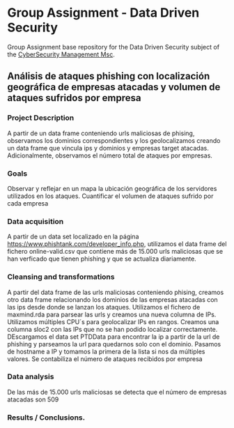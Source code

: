 # Group Assignment - Data Driven Security

Group Assignment base repository for the Data Driven Security subject of the [CyberSecurity Management Msc](https://www.talent.upc.edu/ing/professionals/presentacio/codi/221101/cybersecurity-management/).

## Análisis de ataques phishing con localización geográfica de empresas atacadas y volumen de ataques sufridos por empresa

### Project Description

A partir de un data frame conteniendo urls maliciosas de phising, observamos los dominios correspondientes y los geolocalizamos creando un data frame que vincula ips y dominios y empresas target atacadas.
Adicionalmente, observamos el número total de ataques por empresas.


### Goals

Observar y reflejar en un mapa la ubicación geográfica de los servidores utilizados en los ataques.
Cuantificar el volumen de ataques sufrido por cada empresa

### Data acquisition

A partir de un data set localizado en la página https://www.phishtank.com/developer_info.php, utilizamos el data frame del fichero online-valid.csv que contiene más de 15.000 urls maliciosas que se han verficado que tienen phishing y que se actualiza diariamente.

### Cleansing and transformations

A partir del data frame de las urls maliciosas conteniendo phising, creamos otro data frame relacionando los dominios  de las empresas atacadas con las ips desde donde se lanzan los ataques. Utilizamos el fichero de maxmind.rda para parsear las urls y creamos una nueva columna de IPs.
Utilizamos múltiples CPU´s para geolocalizar IPs en rangos. Creamos una columna sloc2 con las IPs que no se han podido localizar correctamente.
DEscargamos el data set PTDData para encontrar la ip a partir de la url de phishing y parseamos la url para quedarnos solo con el dominio. Pasamos de hostname a IP y tomamos la primera de la lista si nos da múltiples valores.
Se contabiliza el número de ataques recibidos por empresa

### Data analysis

De las más de 15.000 urls maliciosas se detecta que el número de empresas atacadas son 509

### Results / Conclusions.

